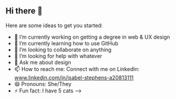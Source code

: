 ## Hi there 👋

Here are some ideas to get you started:

- 🔭 I’m currently working on getting a degree in web & UX design
- 🌱 I’m currently learning how to use GitHub
- 👯 I’m looking to collaborate on anything
- 🤔 I’m looking for help with whatever
- 💬 Ask me about design
- 📫 How to reach me: Connect with me on LinkedIn: www.linkedin.com/in/isabel-stephens-a20813111
- 😄 Pronouns: She/They
- ⚡ Fun fact: I have 5 cats
-->
